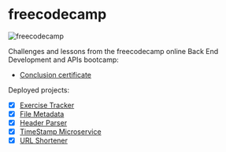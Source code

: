# freecodecamp

![freecodecamp](https://upload.wikimedia.org/wikipedia/commons/3/39/FreeCodeCamp_logo.png)

Challenges and lessons from the freecodecamp online Back End Development and APIs bootcamp:

- [Conclusion certificate](https://freecodecamp.org/certification/Educg550/back-end-development-and-apis)

Deployed projects:

- [X]  [Exercise Tracker](https://exercise-tracker-1eno.onrender.com)
- [X]  [File Metadata](https://file-metadata-8mlr.onrender.com)
- [X]  [Header Parser](https://header-parser-al0u.onrender.com)
- [X]  [TimeStamp Microservice](https://freecodecamp-y3qk.onrender.com)
- [X]  [URL Shortener](https://url-shortener-7ldg.onrender.com)
